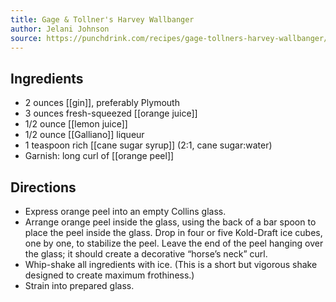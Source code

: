 ```yaml
---
title: Gage & Tollner's Harvey Wallbanger
author: Jelani Johnson
source: https://punchdrink.com/recipes/gage-tollners-harvey-wallbanger/
---
```


## Ingredients
-    2 ounces [[gin]], preferably Plymouth
-    3 ounces fresh-squeezed [[orange juice]]
-    1/2 ounce [[lemon juice]] 
-    1/2 ounce [[Galliano]] liqueur
-    1 teaspoon rich [[cane sugar syrup]] (2:1, cane sugar:water)
- Garnish: long curl of [[orange peel]]
## Directions

-    Express orange peel into an empty Collins glass.
-   Arrange orange peel inside the glass, using the back of a bar spoon to place the peel inside the glass. Drop in four or five Kold-Draft ice cubes, one by one, to stabilize the peel. Leave the end of the peel hanging over the glass; it should create a decorative “horse’s neck” curl.
-    Whip-shake all ingredients with ice. (This is a short but vigorous shake designed to create maximum frothiness.)
-    Strain into prepared glass.